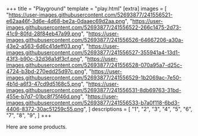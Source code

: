 +++
title = "Playground"
template = "play.html"
[extra]
images = [
    "https://user-images.githubusercontent.com/52693877/241556521-e62aa46f-3d6e-4d68-be2a-0daaec69d2aa.png",
    "https://user-images.githubusercontent.com/52693877/241556522-266c1475-2d73-41c9-80fd-28f84eb47a99.png",
    "https://user-images.githubusercontent.com/52693877/241556526-64667206-a30a-43e2-a563-6d6c41deff03.png",
    "https://user-images.githubusercontent.com/52693877/241556527-355941a4-13d1-43f3-b90c-32d36a1df3cf.png",
    "https://user-images.githubusercontent.com/52693877/241556528-070a95a7-d25c-4724-b3bd-270edd25d97c.png",
    "https://user-images.githubusercontent.com/52693877/241556529-1b2069ac-7e50-4b1d-a6f3-47cd9d5168c5.png",
    "https://user-images.githubusercontent.com/52693877/241556531-8db69763-31bd-455e-b7d7-01bc8f75f46d.png",
    "https://user-images.githubusercontent.com/52693877/241556533-b7a0f118-6bd3-4406-8372-30ac51259c55.png",
]
descriptions = [
    "1",
    "2",
    "3",
    "4",
    "5",
    "6",
    "7",
    "8",
    "9",
]
+++

Here are some products.
